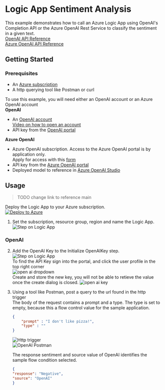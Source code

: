# Logic App Sentiment Analysis

This example demonstrates how to call an Azure Logic App using OpenAI's Completion API or the Azure OpenAI Rest Service to classify the sentiment in a given text.  
[OpenAI API Reference](https://platform.openai.com/docs/api-reference/completions)  
[Azure OpenAI API Reference](https://learn.microsoft.com/en-us/azure/cognitive-services/openai/reference#completions)

## Getting Started

### Prerequisites

* An [Azure subscription](https://azure.microsoft.com/free/)  
* A http querying tool like Postman or curl

To use this example, you will need either an OpenAI account or an Azure OpenAI account  
**OpenAI**
* An [OpenAI account](https://openai.com/)  
[Video on how to open an account](https://www.youtube.com/)
* API key from the [OpenAI portal](https://platform.openai.com/)  

**Azure OpenAI**
* Azure OpenAI subscription.  Access to the Azure OpenAI portal is by application only.  
Apply for access with this [form](https://aka.ms/oai/access?azure-portal=true)  
* API key from the [Azure OpenAI portal](https://learn.microsoft.com/en-us/azure/cognitive-services/openai/how-to/create-resource?pivots=web-portal#create-a-resource)
* Deployed model to reference in [Azure OpenAI Studio](https://learn.microsoft.com/en-us/azure/cognitive-services/openai/how-to/create-resource?pivots=web-portal#deploy-a-model)

## Usage  
> TODO change link to reference main  

Deploy the Logic App to your Azure subscription.  
[![Deploy to Azure](https://aka.ms/deploytoazurebutton)](https://portal.azure.com/#create/Microsoft.Template/uri/https%3A%2F%2Fraw.githubusercontent.com%2Fmicrosoft%2Fglobalopenaihack%2Fsentiment%2Flogicapp%2FOpenAILogicApp%2Fazuredeploy.json)  


1. Set the subscription, resource group, region and name the Logic App.  
![Step on Logic App](https://github.com/microsoft/globalopenaihack/blob/sentiment/assets/logicapps/step1.jpg)  

### OpenAI  
2. Add the OpenAI Key to the Initialize OpenAIKey step.  
![Step on Logic App](https://github.com/microsoft/globalopenaihack/blob/sentiment/assets/logicapps/step2oai.jpg)  
To find the API Key sign into the portal, and click the user profile in the top right corner  
![open ai dropdown](https://github.com/microsoft/globalopenaihack/blob/sentiment/assets/sentimentanalysis/openaidropdown.jpg)  
Create and store the new key, you will not be able to retieve the value once the create dialog is closed. 
![open ai key](https://github.com/microsoft/globalopenaihack/blob/sentiment/assets/sentimentanalysis/openaiSecret.jpg)  

3. Using a tool like Postman, post a query to the url found in the http trigger   
    The body of the request contains a prompt and a type.  The type is set to empty, because this a flow control value for the sample application.  
    ```JSON
    {
        "prompt" : "I don't like pizza!",
        "type" : ""
    }
    ```
    ![Http trigger](https://github.com/microsoft/globalopenaihack/blob/sentiment/assets/logicapps/step3oai.jpg)  
    ![OpenAI Postman](https://github.com/microsoft/globalopenaihack/blob/sentiment/assets/logicapps/step3oaipostman.jpg)  
    
    The response sentiment and source value of OpenAI identifies the sample flow condition selected.  
    ```JSON
    {
    "response": "Negative",
    "source": "OpenAI"
    }
    ```


